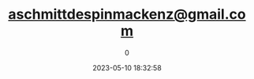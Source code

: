 ---
index: 7556
title: "aschmittdespinmackenz@gmail.com"
subtitle: ""
author: 0
date: "2023-05-10 18:32:58"
date_gmt: "2023-05-10 16:32:58"
excerpt: ""
content: "aschmittdespinmackenz@gmail.com\nPeterFlorn"
status: "publish"
comment_status: "closed"
name: "aschmittdespinmackenz-gmail-com"
modified: "2023-05-10 18:32:58"
modified_gmt: "2023-05-10 16:32:58"
content_filtered: ""
parent: 0
guid: "https://www.artkidsfoundation.org/?type=flamingo_contact&p=7556"
type: "flamingo_contact"
comment_count: 0
categories: []
tags: []
---